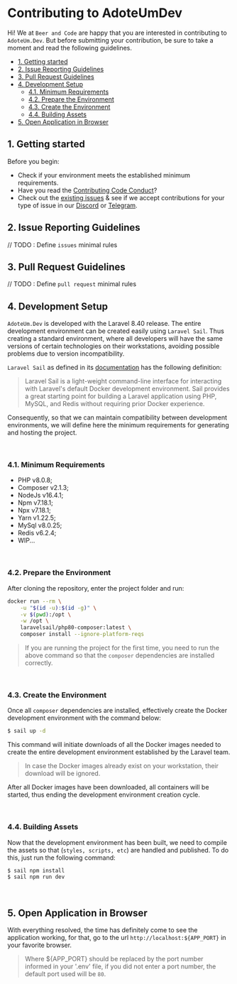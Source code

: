 # Contributing to AdoteUmDev
Hi! We at `Beer and Code` are happy that you are interested in contributing to `AdoteUm.Dev`. But before submitting your contribution, be sure to take a moment and read the following guidelines.

  - [1. Getting started](#1-getting-started)
  - [2. Issue Reporting Guidelines](#2-issue-reporting-guidelines)
  - [3. Pull Request Guidelines](#3-pull-request-guidelines)
  - [4. Development Setup](#4-development-setup)
    - [4.1. Minimum Requirements](#41-minimum-requirements)
    - [4.2. Prepare the Environment](#42-prepare-the-environment)
    - [4.3. Create the Environment](#43-create-the-environment)
    - [4.4. Building Assets](#44-building-assets)
  - [5. Open Application in Browser](#5-open-application-in-browser)

## 1. Getting started

Before you begin:
- Check if your environment meets the established minimum requirements.
- Have you read the [Contributing Code Conduct](./.github/CODE_OF_CONDUCT.md)?
- Check out the [existing issues](https://github.com/beerandcodeteam/adoteumdev/issues) & see if we accept contributions for your type of issue in our [Discord](https://discord.com/invite/mhyKFgv) or [Telegram](https://t.me/joinchat/HU7jWfEDn9xzgcND).

## 2. Issue Reporting Guidelines
// TODO : Define `issues` minimal rules

## 3. Pull Request Guidelines
// TODO : Define `pull request` minimal rules

## 4. Development Setup
`AdoteUm.Dev` is developed with the Laravel 8.40 release. The entire development environment can be created easily using `Laravel Sail`. Thus creating a standard environment, where all developers will have the same versions of certain technologies on their workstations, avoiding possible problems due to version incompatibility.

`Laravel Sail` as defined in its [documentation](https://laravel.com/docs/8.x/sail) has the following definition:

> Laravel Sail is a light-weight command-line interface for interacting with Laravel's default Docker development environment. Sail provides a great starting point for building a Laravel application using PHP, MySQL, and Redis without requiring prior Docker experience.

Consequently, so that we can maintain compatibility between development environments, we will define here the minimum requirements for generating and hosting the project.

<br />

### 4.1. Minimum Requirements
- PHP v8.0.8;
- Composer v2.1.3;
- NodeJs v16.4.1; 
- Npm v7.18.1;
- Npx v7.18.1;
- Yarn v1.22.5;
- MySql v8.0.25;
- Redis v6.2.4;
- WIP...

<br />

### 4.2. Prepare the Environment
After cloning the repository, enter the project folder and run:

```bash
docker run --rm \
    -u "$(id -u):$(id -g)" \
    -v $(pwd):/opt \
    -w /opt \
    laravelsail/php80-composer:latest \
    composer install --ignore-platform-reqs
```

> If you are running the project for the first time, you need to run the above command so that the `composer` dependencies are installed correctly.

<br />

### 4.3. Create the Environment
Once all `composer` dependencies are installed, effectively create the Docker development environment with the command below:

```bash
$ sail up -d
```

This command will initiate downloads of all the Docker images needed to create the entire development environment established by the Laravel team.

> In case the Docker images already exist on your workstation, their download will be ignored. 

After all Docker images have been downloaded, all containers will be started, thus ending the development environment creation cycle.

<br />

### 4.4. Building Assets
Now that the development environment has been built, we need to compile the assets so that (`styles, scripts, etc`)  are handled and published. To do this, just run the following command:

```bash
$ sail npm install
$ sail npm run dev
```

<br />

## 5. Open Application in Browser
With everything resolved, the time has definitely come to see the application working, for that, go to the url `http://localhost:${APP_PORT}` in your favorite browser.

> Where ${APP_PORT} should be replaced by the port number informed in your '.env' file, if you did not enter a port number, the default port used will be `80`.
